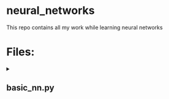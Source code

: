 # neural_networks
This repo contains all my work while learning neural networks 

<h1>Files:</h1>
<details><summary><h2>basic_nn.py</h2></summary>
<p> This is a basic neural network with 3 hidden layers. It uses backpropagation to update the weights and sigmoid activation as a threshold function</p>
<p>The weights are initialized randomly using the relation: </p>
<p align="center">-1/sqrt(number_of_nodes) to 1/sqrt(number_of_nodes)</p>
<p> During training, the calculated error (target-desired) is backpropagated using the relation:</p>
<p align="center">&#x3B4;E/&#x3B4;W<sub>jk</sub> = -(t<sub>k</sub> - O<sub>k</sub>) &#x2022; sigmoid(&#8721;<sub>j</sub>W<sub>jk</sub> &#x2022; O<sub>j</sub>)(1-sigmoid(&#8721;<sub>j</sub>W<sub>jk</sub> &#x2022; O<sub>j</sub>) &#x2022; O<sub>j</sub></p>
<h4>Block Diagram of Neural Network</h4>
![image](https://user-images.githubusercontent.com/37641675/233109362-93c8738c-55b0-4497-8127-202af5885720.png)

<h4>Requirements</h4>
<li>numpy</li>
<li>scipy</li>

<h4>Usage</h4> 
<li>Clone the repo</li>
<li>Run the requirements.txt file using the command: pip install -r requirements.txt</li>
<li>Run the basic_nn.py file with a path to the folder containing the number to be identified</li>
<li>This will train with the digits dataset provided and identify the numbers using the default parameters. To customize the parameters, run the basic_nn.py with the arguments: num_hidden_layers=xxx num_hidden_nodes=xxx learning_rate=xxx epochs=xxx</li>
<li> This will run and show the predicted values of the input</li>
</details>
